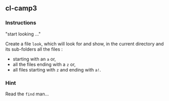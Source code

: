 ## cl-camp3

### Instructions

"start looking ..."

Create a file `look`, which will look for and show, in the current directory and its sub-folders all the files :

- starting with an `a` or,
- all the files ending with a `z` or,
- all files starting with `z` and ending with `a!`.

### Hint

Read the `find` man...
